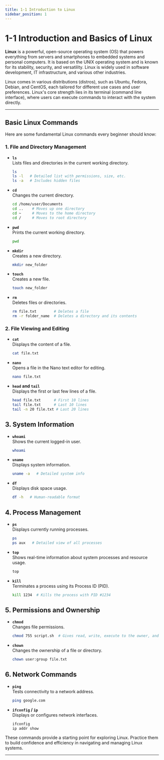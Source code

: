 ```yaml
---
title: 1-1 Introduction to Linux
sidebar_position: 1
---
```


# 1-1 Introduction and Basics of Linux

**Linux** is a powerful, open-source operating system (OS) that powers everything from servers and smartphones to embedded systems and personal computers. It is based on the UNIX operating system and is known for its stability, security, and versatility. Linux is widely used in software development, IT infrastructure, and various other industries.

Linux comes in various distributions (distros), such as Ubuntu, Fedora, Debian, and CentOS, each tailored for different use cases and user preferences. Linux's core strength lies in its terminal (command line interface), where users can execute commands to interact with the system directly.

---

## Basic Linux Commands

Here are some fundamental Linux commands every beginner should know:

### 1. File and Directory Management

- **`ls`**  
    Lists files and directories in the current working directory.

    ```bash
    ls
    ls -l   # Detailed list with permissions, size, etc.
    ls -a   # Includes hidden files
    ```

- **`cd`**  
    Changes the current directory.

    ```bash
    cd /home/user/Documents
    cd ..    # Moves up one directory
    cd ~     # Moves to the home directory
    cd /     # Moves to root directory
    ```

- **`pwd`**  
    Prints the current working directory.

    ```bash
    pwd
    ```

- **`mkdir`**  
    Creates a new directory.

    ```bash
    mkdir new_folder
    ```

- **`touch`**  
    Creates a new file.

    ```bash
    touch new_folder
    ```

- **`rm`**  
    Deletes files or directories.

    ```bash
    rm file.txt        # Deletes a file
    rm -r folder_name  # Deletes a directory and its contents
    ```

### 2. File Viewing and Editing

- **`cat`**  
    Displays the content of a file.

    ```bash
    cat file.txt
    ```

- **`nano`**  
    Opens a file in the Nano text editor for editing.

    ```bash
    nano file.txt
    ```

- **`head` and `tail`**  
    Displays the first or last few lines of a file.

    ```bash
    head file.txt      # First 10 lines
    tail file.txt      # Last 10 lines
    tail -n 20 file.txt # Last 20 lines
    ```

## 3. System Information

- **`whoami`**  
    Shows the current logged-in user.

    ```bash
    whoami
    ```

- **`uname`**  
    Displays system information.

    ```bash
    uname -a   # Detailed system info
    ```

- **`df`**  
    Displays disk space usage.

    ```bash
    df -h   # Human-readable format
    ```

## 4. Process Management

- **`ps`**  
    Displays currently running processes.

    ```bash
    ps
    ps aux   # Detailed view of all processes
    ```

- **`top`**  
    Shows real-time information about system processes and resource usage.

    ```bash
    top
    ```

- **`kill`**  
    Terminates a process using its Process ID (PID).

    ```bash
    kill 1234  # Kills the process with PID #1234
    ```

## 5. Permissions and Ownership

- **`chmod`**  
    Changes file permissions.

    ```bash
    chmod 755 script.sh  # Gives read, write, execute to the owner, and read/execute to others
    ```

- **`chown`**  
    Changes the ownership of a file or directory.

    ```bash
    chown user:group file.txt
    ```

## 6. Network Commands

- **`ping`**  
    Tests connectivity to a network address.

    ```bash
    ping google.com
    ```

- **`ifconfig` / `ip`**  
    Displays or configures network interfaces.

    ```bash
    ifconfig
    ip addr show
    ```

These commands provide a starting point for exploring Linux. Practice them to build confidence and efficiency in navigating and managing Linux systems.

---
